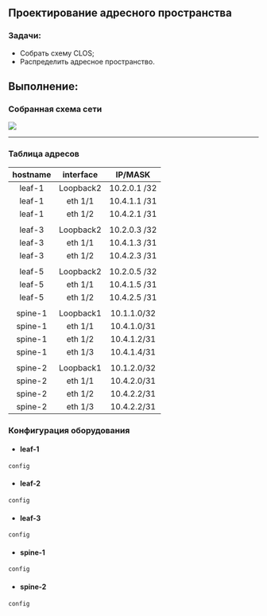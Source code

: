 ## Проектирование адресного пространства

### Задачи:

- Собрать схему CLOS;
- Распределить адресное пространство.

## Выполнение:

### Собранная схема сети

![](https://github.com/MaxoBuk/OTUS_Data-center-network-design/blob/main/Homework/01_work/images/topology.jpeg)

---

### Таблица адресов


| hostname | interface |   IP/MASK   |
| :------: | :-------: | :----------: |
|  leaf-1  | Loopback2 | 10.2.0.1 /32 |
|  leaf-1  |  eth 1/1  | 10.4.1.1 /31 |
|  leaf-1  |  eth 1/2  | 10.4.2.1 /31 |
|          |          |              |
|  leaf-3  | Loopback2 | 10.2.0.3 /32 |
|  leaf-3  |  eth 1/1  | 10.4.1.3 /31 |
|  leaf-3  |  eth 1/2  | 10.4.2.3 /31 |
|          |          |              |
|  leaf-5  | Loopback2 | 10.2.0.5 /32 |
|  leaf-5  |  eth 1/1  | 10.4.1.5 /31 |
|  leaf-5  |  eth 1/2  | 10.4.2.5 /31 |
|          |          |              |
| spine-1 | Loopback1 | 10.1.1.0/32 |
| spine-1 |  eth 1/1  | 10.4.1.0/31 |
| spine-1 |  eth 1/2  | 10.4.1.2/31 |
| spine-1 |  eth 1/3  | 10.4.1.4/31 |
|          |          |              |
| spine-2 | Loopback1 | 10.1.2.0/32 |
| spine-2 |  eth 1/1  | 10.4.2.0/31 |
| spine-2 |  eth 1/2  | 10.4.2.2/31 |
| spine-2 |  eth 1/3  | 10.4.2.2/31 |

### Конфигурация оборудования

- #### leaf-1

```
config
```

- #### leaf-2

```
config
```

- #### leaf-3

```
config
```

- #### spine-1

```
config
```

- #### spine-2

```
config
```
